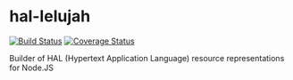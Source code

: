 # hal-lelujah

[![Build Status](https://travis-ci.org/vtsukur/hal-lelujah.svg?branch=master)](https://travis-ci.org/vtsukur/hal-lelujah)
[![Coverage Status](https://coveralls.io/repos/vtsukur/hal-lelujah/badge.svg?branch=master&service=github)](https://coveralls.io/github/vtsukur/hal-lelujah?branch=master)

Builder of HAL (Hypertext Application Language) resource representations for Node.JS
